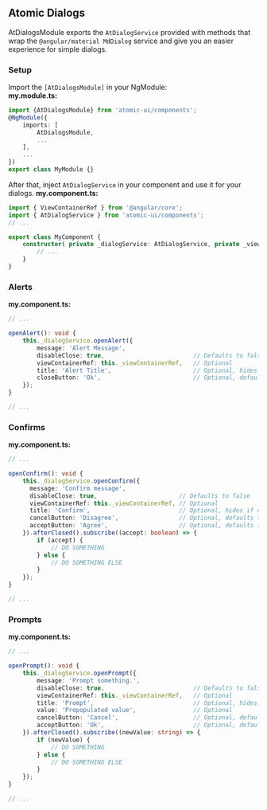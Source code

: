 ## Atomic Dialogs

AtDialogsModule exports the `AtDialogService` provided with methods that wrap the `@angular/material MdDialog` service
and give you an easier experience for simple dialogs.

### Setup
Import the `[AtDialogsModule]` in your NgModule:<br>
**my.module.ts:**
```typescript
import {AtDialogsModule} from 'atomic-ui/components';
@NgModule({
    imports: [
        AtDialogsModule,
        ...
    ],
    ...
})
export class MyModule {}
```

After that, inject `AtDialogService` in your component and use it for your dialogs.
**my.component.ts:**
```typescript
import { ViewContainerRef } from '@angular/core';
import { AtDialogService } from 'atomic-ui/components';
// ...

export class MyComponent {
    constructor( private _dialogService: AtDialogService, private _viewContainerRef: ViewContainerRef) {
        // ...
    }
}
```

### Alerts
**my.component.ts:**
```typescript
// ...

openAlert(): void {
    this._dialogService.openAlert({
        message: 'Alert Message',
        disableClose: true,                         // Defaults to false
        viewContainerRef: this._viewContainerRef,   // Optional
        title: 'Alert Title',                       // Optional, hides if not provided
        closeButton: 'Ok',                          // Optional, defaults to 'Close'
    });
}

// ...
```

### Confirms
**my.component.ts:**
```typescript
// ...

openConfirm(): void {
    this._dialogService.openConfirm({
      message: 'Confirm message',
      disableClose: true,                       // Defaults to false
      viewContainerRef: this._viewContainerRef, // Optional
      title: 'Confirm',                         // Optional, hides if not provided
      cancelButton: 'Disagree',                 // Optional, defaults to 'Cancel'
      acceptButton: 'Agree',                    // Optional, defaults to 'Accept'
    }).afterClosed().subscribe((accept: boolean) => {
        if (accept) {
            // DO SOMETHING
        } else {
            // DO SOMETHING ELSE
        }
    });
}

// ...
```

### Prompts
**my.component.ts:**
```typescript
// ...

openPrompt(): void {
    this._dialogService.openPrompt({
        message: 'Prompt something.',
        disableClose: true,                         // Defaults to false
        viewContainerRef: this._viewContainerRef,   // Optional
        title: 'Prompt',                            // Optional, hides if not provided
        value: 'Prepopulated value',                // Optional
        cancelButton: 'Cancel',                     // Optional, defaults to 'Cancel'
        acceptButton: 'Ok',                         // Optional, defaults to 'Accept'
    }).afterClosed().subscribe((newValue: string) => {
        if (newValue) {
            // DO SOMETHING
        } else {
            // DO SOMETHING ELSE
        }
    });
}

// ...
```

